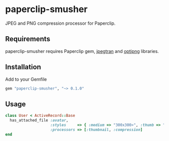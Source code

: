 # paperclip-smusher

JPEG and PNG compression processor for Paperclip.

## Requirements

paperclip-smusher requires Paperclip gem, [jpegtran](http://jpegclub.org) and [optipng](http://optipng.sourceforge.net/) libraries.

## Installation

Add to your Gemfile

````ruby
gem "paperclip-smusher", "~> 0.1.0"
````

## Usage

````ruby
class User < ActiveRecord::Base
  has_attached_file :avatar,
                    :styles     => { :medium => "300x300>", :thumb => "100x100>" },
                    :processors => [:thumbnail, :compression]
end
````
